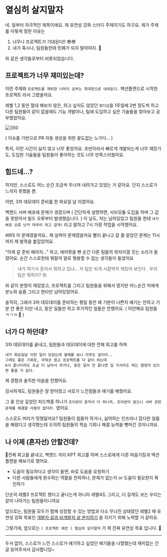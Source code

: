 # 열심히 살지말자

네. 일부러 자극적인 제목이에요. 제 유연성 강화 스터디 주제이기도 하구요.
제가 주제를 이렇게 정한 이유는
 
1. 너무나 프로젝트가 기대된다!! 😎😎
2. 내가 혹시나, 팀원들한테 민폐가 되지 말아야지. 🥲

와 같은 생각들로부터 비롯되었습니다.
## 프로젝트가 너무 재미있는데?

이런 주제와 `프로젝트를 제외한 나머지 공부는 최대한으로 내려둔다.` 액션플랜으로 시작한 프로젝트 라서 그랬을까요.

레벨 1,2 동안 절대 해보지 않은, 하고 싶지도 않았던 `왔다감`을 1주일에 2번 정도씩 하고
다른 팀원들이 같이 없을때도 기능 개발이나, 팀에 도입하고 싶은 기술들을 찾아보고 공부했었어요.

![350](https://i.imgur.com/A8pjPL8.png)

( 이슈를 기반으로 PR 자동 생성을 위한 끝도없는 노가다... )

특히, 이런 시간이 싫지 않고 너무 좋았어요.
초반이라서 빠르게 개발되는게 너무 재밌기도, 도입한 기술들을 팀원들이 좋아하는 것도 너무 만족스러웠어요.
## 힘드네...?

하지만, 스스로도 어느 순간 조금씩 무너져 내려가고 있었는 거 같아요.
단지 스스로가 느끼지 못했을 뿐.

이번, 3차 데모데이 준비를 한 화요일 날 이였어요.

백엔드 서버 배포에 문제가 생겼으며 ( 간단하게 설명하면, 서브모듈 도입을 하며 그 값을 못받아서 빌드 오류부터 발생했습니다. )
이 날도, 저는 남아있었고 팀원들 한테 `내가 배포 오류 난거 마무리 하고 갈게!` 라고 말하고 7시 가량 작업을 시작했어요.

AWS 이 문제였을까요.. 제 실력이 문제였을까요
빨리 끝나고 갈 줄 알았던 문제는 11시 까지 제 발목을 붙잡았어요.

"이제 갈 준비 해야지..." 하고, 에어팟을 뺸 순간 다른 팀들의 왁자지껄 웃는 소리가 들렸어요.
순간 스스로한테 뭐랄까 말로 형용할 수 없는 생각들이 들었어요

> 내가 여기서 혼자서 뭐하고 있냐...
> 저 팀은 되게 시끌벅적 재밌어 보인다 .
> 우리 팀은 뭐하지? 😡

와 같이 분명히 재밌었고, 프로젝트를 그리고 팀원들을 위해서 였지만
어느순간 저에게 분노와 슬픔 그리고 현타만 남아있었어요.

솔직히, 그래서 3차 데모데이를 준비하는 평일 동안
왜 기분이 나쁜지 얘기는 안하고 기분 안 좋은 티만 내고, 맡은 일들만 하고 추가적인 일들은 안했어요.
( 미안해요 팀원들 ㅋㄱㄲ 🙂 )
## 너가 다 하던데?

3차 데모데이를 끝내고, 팀원들과 데모데이에 대한 전체 회고를 하며

```
내가 화요일날 이런 일이 있었는데 옆에를 보니 아무도 없더라..
그래도 좋은 기회로, 우테코 왔고 프로젝트를 다 같이 하는데
6시 끝나더라도 조금 더 남아서 하거나, 맡은 일이 안 끝나면 집 가서라도 하는 열정이 있으면 좋을 거 같다.
```

제 경험과 솔직한 마음을 전했어요.

감사하게도, 팀원들은 잘 받아줬고 서로가 느낀점들과 얘기를 해줬어요.

그 중 인상 깊었던 피드백중 하나가
`조이썬이 혼자서 다 하니까, 조이썬이 없으니 서버 관련 문제를 해결할 사람이 없더라.` 였어요.

스스로도 머리가 띵했달까요?
팀원들이 힘들어 하거나, 싫어하는 인프라나 잡다한 일들을 해왔다고 생각했는데
오히려 팀원들의 학습 기회나 해결 능력을 뺏어간 것이니까요.
## 나 이제 (혼자선) 안할건데?

전체 회고를 끝내고, 백엔드 끼리 KPT 회고를 하며
스스로에게 다른 마음가짐과 액션 플랜을 해보기로 했어요.

- 도움이 필요하다고 생각이 들면, 바로 도움을 요청하기
- 다른 사람들에게 완수하는 역활을 전파하나, 문제가 없는지 or 도움이 필요한지 확인하기

단순히 레벨3 프로젝트 했다고 끝나는게 아니라
레벨4도 그리고, 더 길게도 보는 우리는 같이 나아가는 팀원들이니까요

앞으로는, 팀원들 모두가 함께 성장할 수 있는 방법과
다소 무너진 상태였던 레벨2 때 유연성 강화 목표인 [개발자 삶과 비개발자 삶 분리하기](https://github.com/youngsu5582/woowa-writing/blob/level2/level2.md) 을 지키기 위해 노력할 거 같아요.

그렇기에, 앞으로는 `( 프로젝트 에만 ) 열심히 살지말자` 가 제 진짜 유연성 목표 입니다. 🫡

---

두서 없이, 스스로가 느낀 스스로가 얘기하고 싶었던 얘기들을 나열했는데
재미없는 긴 글 읽어주셔서 감사합니당~